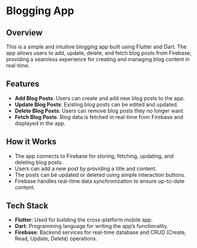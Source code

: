 # Blogging App

## Overview
This is a simple and intuitive blogging app built using Flutter and Dart. The app allows users to add, update, delete, and fetch blog posts from Firebase, providing a seamless experience for creating and managing blog content in real-time.

## Features
- **Add Blog Posts**: Users can create and add new blog posts to the app.
- **Update Blog Posts**: Existing blog posts can be edited and updated.
- **Delete Blog Posts**: Users can remove blog posts they no longer want.
- **Fetch Blog Posts**: Blog data is fetched in real-time from Firebase and displayed in the app.

## How it Works
- The app connects to Firebase for storing, fetching, updating, and deleting blog posts.
- Users can add a new post by providing a title and content.
- The posts can be updated or deleted using simple interaction buttons.
- Firebase handles real-time data synchronization to ensure up-to-date content.

## Tech Stack
- **Flutter**: Used for building the cross-platform mobile app.
- **Dart**: Programming language for writing the app’s functionality.
- **Firebase**: Backend services for real-time database and CRUD (Create, Read, Update, Delete) operations.

